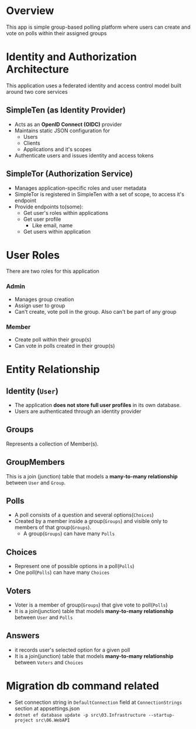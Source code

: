# Overview
This app is simple group-based polling platform where users can create and vote on polls 
within their assigned groups
# Identity and Authorization Architecture
This application uses a federated identity and access control model built around two core services
## SimpleTen (as Identity Provider)
- Acts as an **OpenID Connect (OIDC)** provider
- Maintains static JSON configuration for 
    - Users
    - Clients
    - Applications and it's scopes
- Authenticate users and issues identity and access tokens
## SimpleTor (Authorization Service)
- Manages application-specific roles and user metadata
- SimpleTor is registered in SimpleTen with a set of scope, to access it's endpoint
- Provide endpoints to(some):
    - Get user's roles within applications
    - Get user profile
        - Like email, name
    - Get users within application

# User Roles
There are two roles for this application
### Admin
- Manages group creation
- Assign user to group
- Can't create, vote poll in the group. Also can't be part of any group
### Member
- Create poll within their group(s)
- Can vote in polls created in their group(s)

# Entity Relationship
## Identity (`User`)
- The application **does not store full user profiles** in its own database.
- Users are authenticated through an identity provider
## Groups
Represents a collection of Member(s).
## GroupMembers
This is a join (junction) table that models a **many-to-many relationship** between `User` and `Group`.
## Polls
- A poll consists of a question and several options(`Choices`)
- Created by a member inside a group(`Groups`) and visible only to members of that group(`Groups`).
    - A group(`Groups`) can have many `Polls`
## Choices
- Represent one of possible options in a poll(`Polls`)
- One poll(`Polls`) can have many `Choices`
## Voters
- Voter is a member of group(`Groups`) that give vote to poll(`Polls`)
- It is a join(junction) table that models **many-to-many relationship** between `User` and `Polls`
## Answers
- it records user's selected option for a given poll
- It is a join(junction) table that models **many-to-many relationship** between `Voters` and `Choices`


# Migration db command related
- Set connection string in `DefaultConnection` field at `ConnectionStrings` section at appsettings.json
- `dotnet ef database update -p src\03.Infrastructure --startup-project src\06.WebAPI`
